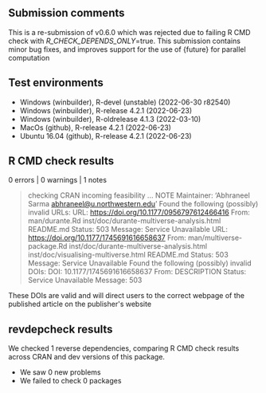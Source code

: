 ## Submission comments
This is a re-submission of v0.6.0 which was rejected due to failing R CMD check with _R_CHECK_DEPENDS_ONLY_=true.
This submission contains minor bug fixes, and improves support for the use of {future} for parallel computation

## Test environments
* Windows (winbuilder), R-devel (unstable) (2022-06-30 r82540)
* Windows (winbuilder), R-release 4.2.1 (2022-06-23)
* Windows (winbuilder), R-oldrelease 4.1.3 (2022-03-10)
* MacOs (github), R-release 4.2.1 (2022-06-23)
* Ubuntu 16.04 (github), R-release 4.2.1 (2022-06-23)

## R CMD check results
0 errors | 0 warnings | 1 notes
> checking CRAN incoming feasibility ... NOTE
  Maintainer: ‘Abhraneel Sarma <abhraneel@u.northwestern.edu>’
  Found the following (possibly) invalid URLs:
    URL: https://doi.org/10.1177/0956797612466416
      From: man/durante.Rd
            inst/doc/durante-multiverse-analysis.html
            README.md
      Status: 503
      Message: Service Unavailable
    URL: https://doi.org/10.1177/1745691616658637
      From: man/multiverse-package.Rd
            inst/doc/durante-multiverse-analysis.html
            inst/doc/visualising-multiverse.html
            README.md
      Status: 503
      Message: Service Unavailable
  Found the following (possibly) invalid DOIs:
    DOI: 10.1177/1745691616658637
      From: DESCRIPTION
      Status: Service Unavailable
      Message: 503
      
These DOIs are valid and will direct users to the correct webpage of the published article on the publisher's website


## revdepcheck results

We checked 1 reverse dependencies, comparing R CMD check results across CRAN and dev versions of this package.

 * We saw 0 new problems
 * We failed to check 0 packages

